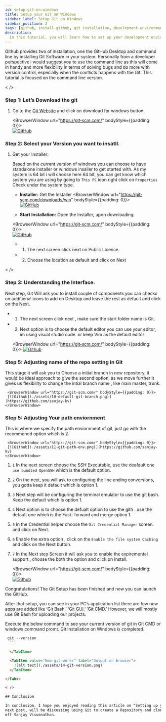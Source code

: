 ```yaml
---
id: setup-git-on-windows
title: Setup your Git on Windows
sidebar_label: Setup Git on Windows
sidebar_position: 2
tags: [github, install-github, git installation, development-environment, setup-environment]
description:
  In this tutorial, you will learn how to set up your development environment for Git And GitHub.
---
```


Github provides two of installation, one the GitHub Desktop and command line by installing Git
Software in your system. Personally from a developer perspective i would suggest you to use the
command line as this will come in handy and more flexibility in terms of solving bugs and do more
with version control, especially when the conflicts happens with the Git. This tutorial is focused
on the command line version.

< />

### Step 1: Let’s Download the git

1. Go to the [Git Website](https://git-scm.com/) and click on download for windows button.

   <BrowserWindow url="https://git-scm.com/" bodyStyle={{padding: 0}}>  
    [![GitHub](./assets/6-git-setup.png)](https://git-scm.com/) </BrowserWindow>

### Step 2: Select your Version you want to insatll.

1. Get your Installer:

   Based on the current version of windows you can choose to have standalone installer or windows
   insaller to get started with. As my system is 64 bit i will choose here 64 bit, you can get know
   which system you are using by going to `This PC` icon right click on `Properties` Check under the
   system type.
   - **Installer:** Get the Installer <BrowserWindow url="https://git-scm.com/downloads/win"
     bodyStyle={{padding: 0}}>  
      [![GitHub](./assets/7-git-installer.png)](https://git-scm.com/downloads/win) </BrowserWindow>

   - **Start Installation:** Open the Installer, upon downloading.

   <BrowserWindow url="https://git-scm.com/" bodyStyle={{padding: 0}}>  
    [![GitHub](./assets/8-Git-setup01.png)](https://git-scm.com/) </BrowserWindow>
   - 1. The next screen click next on Public Licence.
   - 2. Choose the location as default and click on Next

< />

### Step 3: Understanding the Interface.

Next step, Git Will ask you to install couple of components you can checko on additional icons to
add on Desktop and leave the rest as default and click on the Next.

- 1.  The next screen click next , make sure the start folder name is Git.
- 2.  Next option is to choose the default editor you can use your editor, im using visual studio
      code. or keep Vim as the default editor

  <BrowserWindow url="https://git-scm.com/" bodyStyle={{padding: 0}}>
  [![Github](./assets/9-git-components.png)](https://github.com/sanjay-kv) </BrowserWindow>

### Step 5: Adjusting name of the repo setting in Git

This stage it will ask you to Choose a initial branch in new repository, it would be ideal approach
to give the second option, as we move further it gives us flexibility to change the intial branch
name , like main master, trunk.

     <BrowserWindow url="https://git-scm.com/" bodyStyle={{padding: 0}}>
     [![Github](./assets/10-default-git-branch.png)](https://github.com/sanjay-kv)
    </BrowserWindow>

### Step 5: Adjusting Your path enviornment

This is where we specify the path enviornment of git, just go with the recommened option which is 2.

     <BrowserWindow url="https://git-scm.com/" bodyStyle={{padding: 0}}>
     [![Github](./assets/11-git-path-env.png)](https://github.com/sanjay-kv)
    </BrowserWindow>

1. `1` In the next screen choose the SSH Executable, use the deafault one `use bundled OpenSSH`
   which is the default option.
2. `2` On the next, you will ask to configuring the line ending conversions, you gotta keep it
   default which is option 1.
3. `3` Next step will be configuring the terminal emulator to use the git bash. Keep the default
   which is option 1.
4. `4` Next option is to choose the defualt option to use the gith . use the default one which is
   the Fast- forward and merge option 1.
5. `5` In the Credential helper choose the `Git Credential Manager` screen. and click on Next.
6. `6` Enable the extra option , click on the `Enable the file system Caching` and click on the Next
   button.
7. `7` In the Next step Screen it will ask you to enable the expiremental support , choose the both
   the option and click on Install.

   <BrowserWindow url="https://git-scm.com/" bodyStyle={{padding: 0}}>  
    [![Github](./assets/12-git-final-setup.png)](https://github.com/sanjay-kv) </BrowserWindow>

Congratulations! The Git Setup has been finished and now you can launch the GitHub.

After that setup, you can see in your PC’s application list there are few new apps are added like
‘Git Bash,’ ‘Git GUI,’ ‘Git CMD.’ However, we will mostly use Git Bash for uploading our projects.

Execute the below command to see your current version of git in Git CMD or windows command promt.
Git Installation on Windows is completed.

<Tabs>
  <TabItem value="Git Code" label="Git Code">
  
  ```html title="Adding file to the repo"
   git --version
    ```

    </TabItem>

    <TabItem value="how-git-works" label="Output on browser">
      ![alt text](./assets/14-git-version.png)
    </TabItem>

</Tabs>

< />

## Conclusion

In conclusion, I hope you enjoyed reading this article on “Setting up your Git Enviornment?”. In the
next post, will be discussing using Git to create a Repository and clone a project Github. Signing
off Sanjay Viswanathan.
